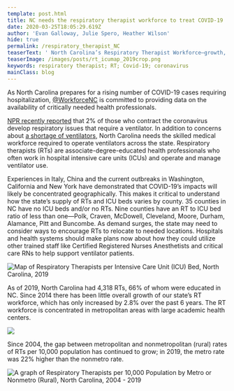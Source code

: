 ```yaml
---
template: post.html
title: NC needs the respiratory therapist workforce to treat COVID-19
date: 2020-03-25T18:05:29.619Z
author: 'Evan Galloway, Julie Spero, Heather Wilson'
hide: true
permalink: /respiratory_therapist_NC
teaserText: ' North Carolina’s Respiratory Therapist Workforce—growth, distribution and ratio to ICU beds  '
teaserImage: /images/posts/rt_icumap_2019crop.png
keywords: respiratory therapist; RT; Covid-19; coronavirus
mainClass: blog
---
```

As North Carolina prepares for a rising number of COVID-19 cases requiring hospitalization, [@WorkforceNC](https://twitter.com/WorkforceNC) is committed to providing data on the availability of critically needed health professionals.  

[NPR recently reported](https://www.npr.org/2020/03/19/818192507/are-there-enough-skilled-medical-workers-to-run-ventilators) that 2% of those who contract the coronavirus develop respiratory issues that require a ventilator.  In addition to concerns about [a shortage of ventilators](https://www.nytimes.com/2020/03/18/business/coronavirus-ventilator-shortage.html), North Carolina needs the skilled medical workforce required to operate ventilators across the state. Respiratory therapists (RTs) are associate-degree-educated health professionals who often work in hospital intensive care units (ICUs) and operate and manage ventilator use. 

Experiences in Italy, China and the current outbreaks in Washington, California and New York have demonstrated that COVID-19’s impacts will likely be concentrated geographically. This makes it critical to understand how the state’s supply of RTs and ICU beds varies by county.  35 counties in NC have no ICU beds and/or no RTs. Nine counties have an RT to ICU bed ratio of less than one—Polk, Craven, McDowell, Cleveland, Moore, Durham, Alamance, Pitt and Buncombe.  As demand surges, the state may need to consider ways to encourage RTs to relocate to needed locations. Hospitals and health systems should make plans now about how they could utilize other trained staff like Certified Registered Nurses Anesthetists and critical care RNs to help support ventilator patients.

![Map of Respiratory Therapists per Intensive Care Unit (ICU) Bed, North Carolina, 2019](/images/posts/rt_icumap_2019.png "Respiratory Therapists per Intensive Care Unit (ICU) Bed, North Carolina, 2019")

As of 2019, North Carolina had 4,318 RTs, 66% of whom were educated in NC. Since 2014 there has been little overall growth of our state’s RT workforce, which has only increased by 2.8% over the past 6 years. The RT workforce is concentrated in metropolitan areas with large academic health centers. 

![](/images/posts/rt_map_2019_histo.png)

Since 2004, the gap between metropolitan and nonmetropolitan (rural) rates of RTs per 10,000 population has continued to grow; in 2019, the metro rate was 22% higher than the nonmetro rate.

![A graph of Respiratory Therapists per 10,000 Population by Metro or Nonmetro (Rural), North Carolina, 2004 - 2019](/images/posts/rt_metro_2019.png "A graph of Respiratory Therapists per 10,000 Population by Metro or Nonmetro (Rural), North Carolina, 2004 - 2019")